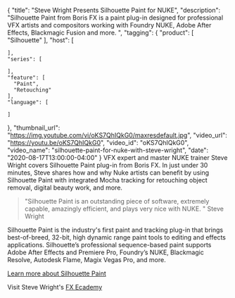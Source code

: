 {
  "title": "Steve Wright Presents Silhouette Paint for NUKE",
  "description": "Silhouette Paint from Boris FX is a paint plug-in designed for professional VFX artists and compositors working with Foundry NUKE, Adobe After Effects, Blackmagic Fusion and more. ",
  "tagging": {
    "product": [
      "Silhouette"
    ],
    "host": [

    ],
    "series": [

    ],
    "feature": [
      "Paint",
      "Retouching"
    ],
    "language": [

    ]
  },
  "thumbnail_url": "https://img.youtube.com/vi/oKS7QhIQkG0/maxresdefault.jpg",
  "video_url": "https://youtu.be/oKS7QhIQkG0",
  "video_id": "oKS7QhIQkG0",
  "video_name": "silhouette-paint-for-nuke-with-steve-wright",
  "date": "2020-08-17T13:00:00-04:00"
}
VFX expert and master NUKE trainer Steve Wright covers Silhouette Paint plug-in from Boris FX.  In just under 30 minutes, Steve shares how and why Nuke artists can benefit by using Silhouette Paint with integrated Mocha tracking for retouching object removal, digital beauty work, and more.

> "Silhouette Paint is an outstanding piece of software, extremely capable, amazingly efficient, and plays very nice with NUKE. " Steve Wright

Silhouette Paint is the industry's first paint and tracking plug-in that brings best-of-breed, 32-bit, high dynamic range paint tools to editing and effects applications. Silhouette’s professional sequence-based paint supports Adobe After Effects and Premiere Pro, Foundry’s NUKE, Blackmagic Resolve, Autodesk Flame, Magix Vegas Pro, and more.

[Learn more about Silhouette Paint](https://borisfx.com/products/silhouette-paint/?collection=silhouette-paint&product=silhouette-paint)

Visit Steve Wright's [FX Ecademy](https://www.fxecademy.com/)

